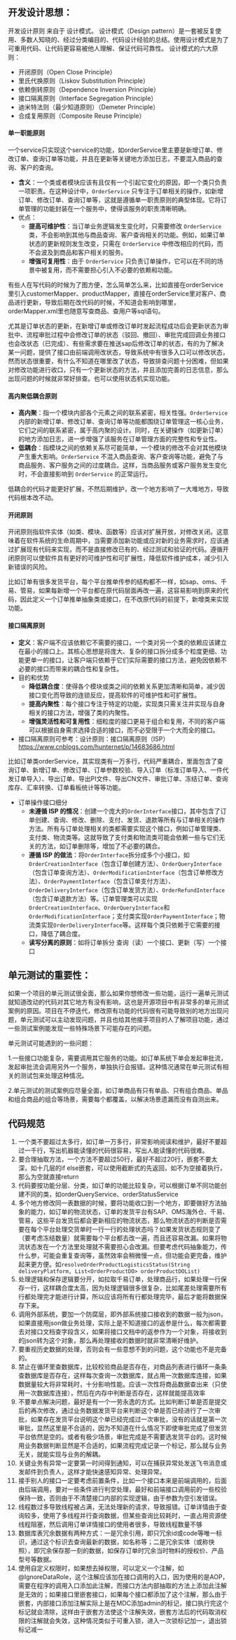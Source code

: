 

## 开发设计思想：

开发设计原则 来自于 设计模式。
设计模式（Design pattern）是一套被反复使用、多数人知晓的、经过分类编目的、代码设计经验的总结。使用设计模式是为了可重用代码、让代码更容易被他人理解、保证代码可靠性。
设计模式的六大原则：
+ 开闭原则（Open Close Principle）
+ 里氏代换原则（Liskov Substitution Principle）
+ 依赖倒转原则（Dependence Inversion Principle）
+ 接口隔离原则（Interface Segregation Principle）
+ 迪米特法则（最少知道原则）（Demeter Principle）
+ 合成复用原则（Composite Reuse Principle）


#### 单一职能原则

一个service只实现这个service的功能，如orderService里主要是新增订单、修改订单、查询订单等功能，并且在更新等关键地方添加日志，不要混入商品的查询、客户的查询。

- **含义**：一个类或者模块应该有且仅有一个引起它变化的原因，即一个类只负责一项职责。在这种设计中，`OrderService` 只专注于订单相关的操作，如新增订单、修改订单、查询订单等，这就是遵循单一职责原则的典型体现。它将订单管理的功能封装在一个服务中，使得该服务的职责清晰明确。
- 优点：
  - **提高可维护性**：当订单业务逻辑发生变化时，只需要修改 `OrderService` 类，不会影响到其他与商品查询、客户查询相关的功能。例如，如果订单状态的更新规则发生改变，只需在 `OrderService` 中修改相应的代码，而不会波及到商品和客户相关的服务。
  - **增强可复用性**：由于 `OrderService` 只负责订单操作，它可以在不同的场景中被复用，而不需要担心引入不必要的依赖和功能。

有些人在写代码的时候为了图方便，怎么简单怎么来，比如直接在orderService里引入customerMapper、productMapper，直接在orderService里对客户、商品进行更新，导致后期在改代码的时候，不知道会影响到哪里，orderMapper.xml里也随意写查商品、查用户等sql语句。

尤其是订单状态的更新，在新增订单或修改订单时发起流程成功后会更新状态为审批中、流程审批过程中会修改订单的状态（驳回、撤回）、审批完成回调业务接口也会改状态（已完成）、有些需求要在推送sap后修改订单的状态，有的为了解决某一问题，提供了接口由前端调用改状态，导致系统中有很多入口可以修改状态，然而状态很重要，有什么不知道在哪里改了状态，导致排查问题十分困难，但如果对修改功能进行收口，只有一个更新状态的方法，并且添加完善的日志信息，那么出现问题的时候就非常好排查。也可以使用状态机实现功能。



#### 高内聚低耦合原则

- **高内聚**：指一个模块内部各个元素之间的联系紧密，相关性强。`OrderService` 内部的新增订单、修改订单、查询订单等功能都围绕订单管理这一核心业务，它们之间的联系紧密，属于高内聚的设计。同时，在关键操作（如更新订单）的地方添加日志，进一步增强了该服务在订单管理方面的完整性和专业性。
- **低耦合**：指模块之间的依赖关系尽可能简单，一个模块的修改不会对其他模块产生重大影响。`OrderService` 不混入商品查询、客户查询等功能，避免了与商品服务、客户服务之间的过度耦合。这样，当商品服务或客户服务发生变化时，不会直接影响到 `OrderService` 的正常运行。

低耦合的代码才能更好扩展，不然后期维护，改一个地方影响了一大堆地方，导致代码根本改不动。



#### 开闭原则

开闭原则指软件实体（如类、模块、函数等）应该对扩展开放，对修改关闭。这意味着在软件系统的生命周期中，当需要添加新功能或应对新的业务需求时，应该通过扩展现有代码来实现，而不是直接修改已有的、经过测试和验证的代码。遵循开闭原则可以使软件具有更好的可维护性和可扩展性，降低软件维护成本，减少引入新错误的风险。

比如订单有很多发货平台，每个平台推单传参的结构都不一样，如sap、oms、千易、管易，如果每新增一个平台都在原代码层面再改一遍，这容易影响到原来的代码，因此定义一个订单推单抽象类或接口，在不改原代码的前提下，新增类来实现功能。



#### 接口隔离原则

- **定义**：客户端不应该依赖它不需要的接口，一个类对另一个类的依赖应该建立在最小的接口上。其核心思想是将庞大、复杂的接口拆分成多个粒度更细、功能更单一的接口，让客户端只依赖于它们实际需要的接口方法，避免因依赖不必要的接口而带来的耦合性和复杂性。
- 目的和优势
  - **降低耦合度**：使得各个模块或类之间的依赖关系更加清晰和简单，减少因接口变化而导致的连锁反应，提高软件的可维护性和可扩展性。
  - **提高内聚性**：每个接口专注于特定的功能，实现类只需关注并实现与自身相关的接口方法，增强了类的内聚性。
  - **增强灵活性和可复用性**：细粒度的接口更易于组合和复用，不同的客户端可以根据自身需求选择合适的接口，而不必受限于一个大而全的接口。
- 接口隔离原则可参考：设计原则：接口隔离原则（ISP）https://www.cnblogs.com/hunternet/p/14683686.html

比如订单类orderService，其实现类有一万多行，代码严重耦合，里面包含了查询订单、新增订单、修改订单、订单参数校验、导入订单（标准订单导入、一件代发订单导入）、导出订单、导出PI文件、导出CN文件、审批订单、冻结订单、查询库存、汇率转换、订单看板统计等等功能。

- 订单操作接口细分
  - **未遵循 ISP 的情况**：创建一个庞大的`OrderInterface`接口，其中包含了订单创建、查询、修改、删除、支付、发货、退款等所有与订单相关的操作方法。所有与订单处理相关的类都需要实现这个接口，例如订单管理类、支付类、物流类等。这就导致了支付类和物流类可能会依赖一些与它们无关的方法，如订单删除等，增加了不必要的耦合。
  - **遵循 ISP 的做法**：将`OrderInterface`拆分成多个小接口，如`OrderCreationInterface`（包含订单创建方法）、`OrderQueryInterface`（包含订单查询方法）、`OrderModificationInterface`（包含订单修改方法）、`OrderPaymentInterface`（包含订单支付方法）、`OrderDeliveryInterface`（包含订单发货方法）、`OrderRefundInterface`（包含订单退款方法）等。订单管理类可以实现`OrderCreationInterface`、`OrderQueryInterface`和`OrderModificationInterface`；支付类实现`OrderPaymentInterface`；物流类实现`OrderDeliveryInterface`等。这样每个类只依赖于它需要的接口，降低了耦合度。
  - **读写分离的原则**：如将订单拆分 查询（读）一个接口、更新（写）一个接口





## 单元测试的重要性：

 如果一个项目的单元测试很全面，那么如果你想修改一些功能，运行一遍单元测试就知道改动的代码对其它地方有没有影响，这也是开源项目中有非常多的单元测试案例的原因。项目在不停迭代，修改原有功能的代码很有可能导致别的地方出现问题，单元测试可以主动发现问题，并且也给其他接手项目的人了解项目功能，通过一些测试案例能发现一些特殊场景下可能存在的问题。 

单元测试可能遇到的一些问题： 

1.一些接口功能复杂，需要调用其它服务的功能。如订单系统下单会发起审批流，发起审批流会调用另外一个服务，单独执行会报错。这种情况通常在单元测试有相关的测试包来处理这种情况。 

2.单元测试的测试案例应尽量全面，如订单商品有只有单品、只有组合商品、单品和组合商品的组合等场景，需要每个都覆盖，以解决场景遗漏而没有自测出来。





## 代码规范

1. 一个类不要超过太多行，如订单一万多行，非常影响阅读和维护，最好不要超过一千行，写出机器能读懂的代码很容易，写出人能读懂的代码很难。
2. 要合理抽取方法，一个方法不要超过50行，最好不超过20行，嵌套不要太深，如十几层的if else嵌套，可以使用截断式的先返回，如不为空接着执行，那么为空就直接return
3. 代码要按功能分层、分类，如订单的功能比较复杂，可以根据订单不同功能创建不同的类，如orderQueryService、orderStatusService
4. 多个地方修改同一表数据的时候，要将功能收口到一个地方，即要做好方法抽象的能力，如订单的物流状态，订单的发货平台有SAP、OMS海外仓、千易、管易，这些平台发货后都会更新相应的物流状态，那么物流状态的判断是否需要在每个平台处理交货单时一行一行的处理状态吗？如果发货状态规则变了（要考虑冻结数量）就需要每个平台都去改一遍，而且还容易改漏。如果将物流状态发在一个方法里处理就不需要担心会改漏。但要考虑代码抽象能力，传什么参，可能会重复查询等，虽然效率会稍微慢一点，但功能会更完备，维护起来更方便。如`resolveOrderProductLogisticsStatus(String deliveryPlatform, List<OrderProductDO> orderProductDOList)`
5. 处理逻辑和保存逻辑要分开，如拉取千易订单，处理商品行，如果处理一行保存一行，这样耦合度太高，因为处理逻辑很多很复杂，比如尾差处理需要所有行都处理完才能进行计算，所以应该将所有行都处理完毕，最后才能将数据保存下来。
6. 调用外部系统，要加一个防腐层，即外部系统接口接收到的数据一般为json，如果直接用json做业务处理，实际上是不知道接口的返参是什么，每次都需要去对接口文档查字段含义，如果将接口文档中的返参作为一个对象，将接收到的json转为这个对象，那么再处理接收的数据时就非常清晰好维护。
7. 要重视历史数据的处理，否则会有一些意想不到的问题，这个功能也不是完备的。
8. 禁止在循环里查数据库，比较校验商品是否存在，对商品列表进行循环一条条查数据库是否存在，这样每次查询一次数据库，就占用一次数据库连接，如果数据量较大将非常耗时，十分影响性能。应该一次性将商品数据查出来（只使用一次数据库连接），然后在内存中判断是否存在，这样就能提高效率
9. 不要单点解决问题，最好是有一个一劳永逸的方式。比如判断订单是否是提交后的再次修改，通过业务数据发货平台来判断这个单是否已经进行了一次审批，如果存在发货平台说明这个单已经完成过一次审批，没有的话就是第一次审批，显然这里是不合适的，因为不知道在什么情况下即使审批完成了但发货平台依然是空的。或者有极少场景，审批完成是不需要选发货平台的。这时候用业务数据判断显然是不合适的，如果流程完成记录一个标记，那么就与业务无关，就能实现与业务的解耦。
10. 关键业务有异常一定要第一时间得到通知，可以在捕获异常处发送飞书消息或发邮件到负责人，这样才能快速感知异常、处理异常。
11. 接手别人的接口一定要考虑前置条件，比如一个接口本来是前端调用的，后面由后端调用，要对一些条件进行判空处理，最好和前端接口调用前的一些校验保持一致，否则由于不清楚接口内部的实现逻辑，由于参数为空引发错误。
12. 线程数过多导致线程被占满，无法处理新的请求，导致报错。订单详情由于查询较多，使用了多线程并行查询数据，但某些查询比较耗时，一直占用资源使线程阻塞，然后调用订单详情接口的使用者很多，导致线程数量不够
13. 数据库表冗余数据有两种方式：一是冗余引用，即只冗余id或code等唯一标识，通过这个标识去查询最新的数据，如名称等；二是冗余实体（或称快照），即冗余保存那一刻的数据，如保存订单时冗余当时物料的授权价、产品型号等数据。
14. 使用自定义权限时，如果想去掉权限，可以定义一个注解，如@IgnoreDataRole，这个注解应该加在接口调用的入口，因为使用的是AOP，需要在程序的调用入口添加此注解，而接口方法内部抽取的方法上添加此注解是无效的；如果接口里嵌套接口，如果每个接口都添加了这个注解，那么由于嵌套，内部接口添加注解实际上是在MDC添加admin的标记，接口执行完这个标记就会清除，这样由于嵌套方法使这个注解失效，嵌套方法后的代码取消权限的注解就会失效，这种情况类似于可重入锁，进入一次锁标记加一，退出锁标记减一